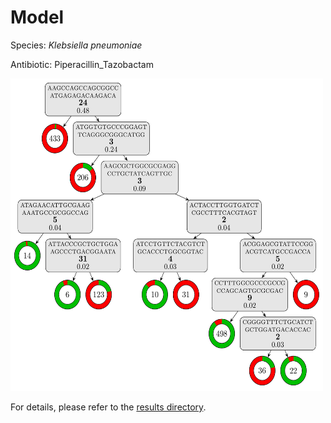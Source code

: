 
# Model

Species: *Klebsiella pneumoniae*

Antibiotic: Piperacillin_Tazobactam

<img src="./model.png" width=500 height=500 />

For details, please refer to the [results directory](../../../../../results/cart_b/klebsiella%20pneumoniae/piperacillin_tazobactam/repeat_8/).

